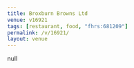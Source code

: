 ```yaml
---
title: Broxburn Browns Ltd
venue: v16921
tags: [restaurant, food, "fhrs:681209"]
permalink: /v/16921/
layout: venue
---
```

null